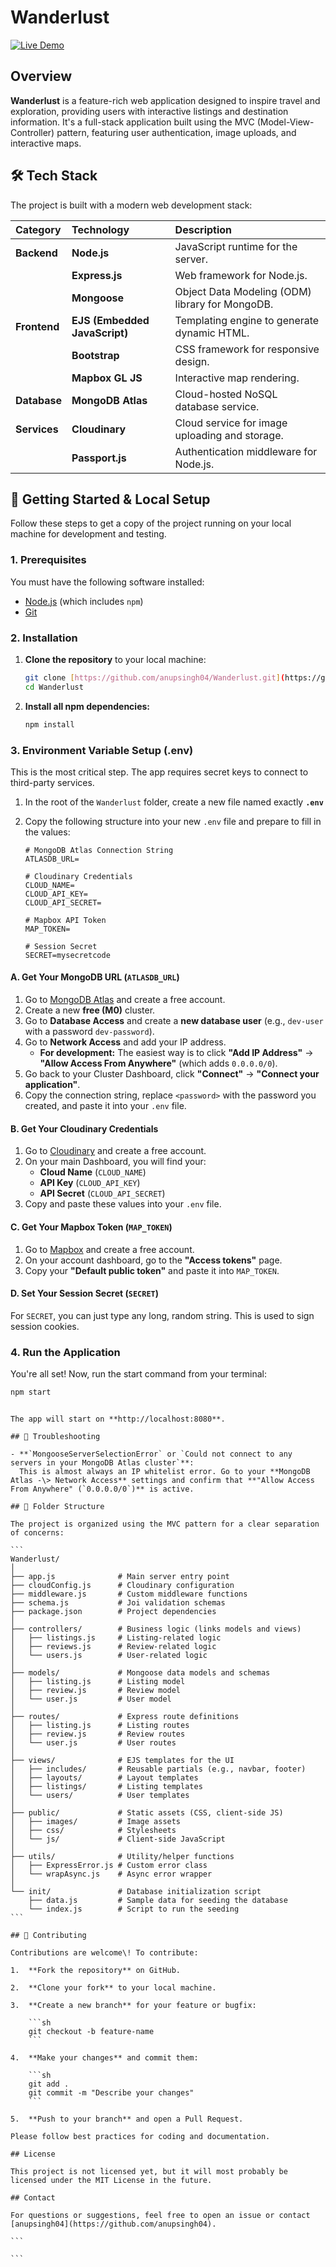 # Wanderlust

[![Live Demo](https://img.shields.io/badge/Live_Demo-Visit_Site-brightgreen?style=for-the-badge)](https://major-project-9owe.onrender.com/listings)

## Overview

**Wanderlust** is a feature-rich web application designed to inspire travel and exploration, providing users with interactive listings and destination information. It's a full-stack application built using the MVC (Model-View-Controller) pattern, featuring user authentication, image uploads, and interactive maps.

## 🛠 Tech Stack

The project is built with a modern web development stack:

| Category     | Technology                    | Description                                     |
| :----------- | :---------------------------- | :---------------------------------------------- |
| **Backend**  | **Node.js**                   | JavaScript runtime for the server.              |
|              | **Express.js**                | Web framework for Node.js.                      |
|              | **Mongoose**                  | Object Data Modeling (ODM) library for MongoDB. |
| **Frontend** | **EJS (Embedded JavaScript)** | Templating engine to generate dynamic HTML.     |
|              | **Bootstrap**                 | CSS framework for responsive design.            |
|              | **Mapbox GL JS**              | Interactive map rendering.                      |
| **Database** | **MongoDB Atlas**             | Cloud-hosted NoSQL database service.            |
| **Services** | **Cloudinary**                | Cloud service for image uploading and storage.  |
|              | **Passport.js**               | Authentication middleware for Node.js.          |

## 🚀 Getting Started & Local Setup

Follow these steps to get a copy of the project running on your local machine for development and testing.

### 1. Prerequisites

You must have the following software installed:

- [Node.js](https://nodejs.org/) (which includes `npm`)
- [Git](https://git-scm.com/)

### 2. Installation

1.  **Clone the repository** to your local machine:

    ```sh
    git clone [https://github.com/anupsingh04/Wanderlust.git](https://github.com/anupsingh04/Wanderlust.git)
    cd Wanderlust
    ```

2.  **Install all npm dependencies:**
    ```sh
    npm install
    ```

### 3. Environment Variable Setup (.env)

This is the most critical step. The app requires secret keys to connect to third-party services.

1.  In the root of the `Wanderlust` folder, create a new file named exactly **`.env`**

2.  Copy the following structure into your new `.env` file and prepare to fill in the values:

    ```env
    # MongoDB Atlas Connection String
    ATLASDB_URL=

    # Cloudinary Credentials
    CLOUD_NAME=
    CLOUD_API_KEY=
    CLOUD_API_SECRET=

    # Mapbox API Token
    MAP_TOKEN=

    # Session Secret
    SECRET=mysecretcode
    ```

#### A. Get Your MongoDB URL (`ATLASDB_URL`)

1.  Go to [MongoDB Atlas](https://cloud.mongodb.com/) and create a free account.
2.  Create a new **free (M0)** cluster.
3.  Go to **Database Access** and create a **new database user** (e.g., `dev-user` with a password `dev-password`).
4.  Go to **Network Access** and add your IP address.
    - **For development:** The easiest way is to click **"Add IP Address"** -> **"Allow Access From Anywhere"** (which adds `0.0.0.0/0`).
5.  Go back to your Cluster Dashboard, click **"Connect"** -> **"Connect your application"**.
6.  Copy the connection string, replace `<password>` with the password you created, and paste it into your `.env` file.

#### B. Get Your Cloudinary Credentials

1.  Go to [Cloudinary](https://cloudinary.com/) and create a free account.
2.  On your main Dashboard, you will find your:
    - **Cloud Name** (`CLOUD_NAME`)
    - **API Key** (`CLOUD_API_KEY`)
    - **API Secret** (`CLOUD_API_SECRET`)
3.  Copy and paste these values into your `.env` file.

#### C. Get Your Mapbox Token (`MAP_TOKEN`)

1.  Go to [Mapbox](https://www.mapbox.com/) and create a free account.
2.  On your account dashboard, go to the **"Access tokens"** page.
3.  Copy your **"Default public token"** and paste it into `MAP_TOKEN`.

#### D. Set Your Session Secret (`SECRET`)

For `SECRET`, you can just type any long, random string. This is used to sign session cookies.

### 4. Run the Application

You're all set! Now, run the start command from your terminal:

```sh
npm start
```

````

The app will start on **http://localhost:8080**.

## 🐛 Troubleshooting

- **`MongooseServerSelectionError` or `Could not connect to any servers in your MongoDB Atlas cluster`**:
  This is almost always an IP whitelist error. Go to your **MongoDB Atlas -\> Network Access** settings and confirm that **"Allow Access From Anywhere" (`0.0.0.0/0`)** is active.

## 📂 Folder Structure

The project is organized using the MVC pattern for a clear separation of concerns:

```
Wanderlust/
│
├── app.js              # Main server entry point
├── cloudConfig.js      # Cloudinary configuration
├── middleware.js       # Custom middleware functions
├── schema.js           # Joi validation schemas
├── package.json        # Project dependencies
│
├── controllers/        # Business logic (links models and views)
│   ├── listings.js     # Listing-related logic
│   ├── reviews.js      # Review-related logic
│   └── users.js        # User-related logic
│
├── models/             # Mongoose data models and schemas
│   ├── listing.js      # Listing model
│   ├── review.js       # Review model
│   └── user.js         # User model
│
├── routes/             # Express route definitions
│   ├── listing.js      # Listing routes
│   ├── review.js       # Review routes
│   └── user.js         # User routes
│
├── views/              # EJS templates for the UI
│   ├── includes/       # Reusable partials (e.g., navbar, footer)
│   ├── layouts/        # Layout templates
│   ├── listings/       # Listing templates
│   └── users/          # User templates
│
├── public/             # Static assets (CSS, client-side JS)
│   ├── images/         # Image assets
│   ├── css/            # Stylesheets
│   └── js/             # Client-side JavaScript
│
├── utils/              # Utility/helper functions
│   ├── ExpressError.js # Custom error class
│   └── wrapAsync.js    # Async error wrapper
│
└── init/               # Database initialization script
    ├── data.js         # Sample data for seeding the database
    └── index.js        # Script to run the seeding
```

## 🤝 Contributing

Contributions are welcome\! To contribute:

1.  **Fork the repository** on GitHub.

2.  **Clone your fork** to your local machine.

3.  **Create a new branch** for your feature or bugfix:

    ```sh
    git checkout -b feature-name
    ```

4.  **Make your changes** and commit them:

    ```sh
    git add .
    git commit -m "Describe your changes"
    ```

5.  **Push to your branch** and open a Pull Request.

Please follow best practices for coding and documentation.

## License

This project is not licensed yet, but it will most probably be licensed under the MIT License in the future.

## Contact

For questions or suggestions, feel free to open an issue or contact [anupsingh04](https://github.com/anupsingh04).

```

```
````
